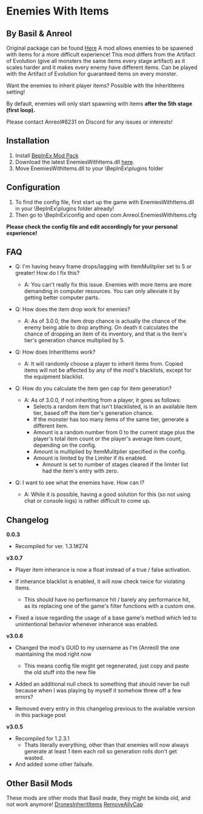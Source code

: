 # Enemies With Items
## By Basil & Anreol
Original package can be found [Here](https://thunderstore.io/package/BasilPanda/EnemiesWithItems/)
A mod allows enemies to be spawned with items for a more difficult experience!
This mod differs from the Artifact of Evolution (give all monsters the same items every stage artifact) as it scales harder and it makes every enemy have different items.
Can be played with the Artifact of Evolution for guaranteed items on every monster.

Want the enemies to inherit player items? Possible with the InheritItems setting!

By default, enemies will only start spawning with items **after the 5th stage (first loop).**

Please contact Anreol#8231 on Discord for any issues or interests!

## Installation
1. Install [BepInEx Mod Pack](https://thunderstore.io/package/bbepis/BepInExPack/)
2. Download the latest EnemiesWithItems.dll [here](https://thunderstore.io/package/Anreol/EnemiesWithItems/).
3. Move EnemiesWithItems.dll to your \BepInEx\plugins folder

## Configuration

1. To find the config file, first start up the game with EnemiesWithItems.dll in your \BepInEx\plugins folder already!
2. Then go to \BepInEx\config and open com.Anreol.EnemiesWithItems.cfg

**Please check the config file and edit accordingly for your personal experience!**

## FAQ

- Q: I'm having heavy frame drops/lagging with ItemMulitplier set to 5 or greater! How do I fix this?
	- A: You can't really fix this issue. Enemies with more items are more demanding in computer resources. You can only alleviate it by getting better computer parts. 

- Q: How does the item drop work for enemies?
	- A: As of 3.0.0, the item drop chance is actually the chance of the enemy being able to drop anything. On death it calculates the chance of dropping an item of its inventory, and that is the item's tier's generation chance multiplied by 5.

- Q: How does InheritItems work?
	- A: It will randomly choose a player to inherit items from. Copied items will not be affected by any of the mod's blacklists, except for the equipment blacklist.

- Q: How do you calculate the item gen cap for item generation?
	- A: As of 3.0.0, if not inheriting from a player, it goes as follows:
		- Selects a random item that isn't blacklisted, is in an available item tier, based off the item tier's generation chance.
		- If the monster has too many items of the same tier, generate a different item.
		- Amount is a random number from 0 to the current stage plus the player's total item count or the player's average item count, depending on the config.
		- Amount is multiplied by ItemMulitplier specified in the config.
		- Amount is limited by the Limiter if its enabled.
			- Amount is set to number of stages cleared if the limiter list had the item's entry with zero.

- Q: I want to see what the enemies have. How can I?
	- A: While it is possible, having a good solution for this (so not using chat or console logs) is rather difficult to come up.

## Changelog
**0.0.3**
- Recompiled for ver. 1.3.1#274

**v3.0.7**
- Player item inherance is now a float instead of a true / false activation.
- If inherance blacklist is enabled, it will now check twice for violating items.
	- This should have no performance hit / barely any performance hit, as its replacing one of the game's filter functions with a custom one.

- Fixed a issue regarding the usage of a base game's method which led to unintentional behavior whenever inherance was enabled.

**v3.0.6**
- Changed the mod's GUID to my username as I'm (Anreol) the one maintaining the mod right now
	- This means config file might get regenerated, just copy and paste the old stuff into the new file

- Added an additional null check to something that should never be null because when I was playing by myself it somehow threw off a few errors?
- Removed every entry in this changelog previous to the available version in this package post

**v3.0.5**
- Recompiled for 1.2.3.1
	- Thats literally everything, other than that enemies will now always generate at least 1 item each roll so generation rolls don't get wasted.
- And added some other failsafe.


## Other Basil Mods
These mods are other mods that Basil made, they might be kinda old, and not work anymore!
[DronesInheritItems](https://thunderstore.io/package/BasilPanda/DronesInheritItems/)
[RemoveAllyCap](https://thunderstore.io/package/BasilPanda/RemoveAllyCap/)
